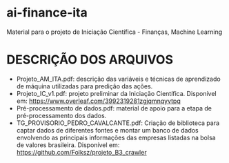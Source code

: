 # ai-finance-ita
Material para o projeto de Iniciação Científica - Finanças, Machine Learning

# DESCRIÇÃO DOS ARQUIVOS
- Projeto_AM_ITA.pdf: descrição das variáveis e técnicas de aprendizado de máquina utilizadas para predição das ações.
- Projeto_IC_v1.pdf: projeto preliminar da Iniciação Científica. Disponível em: https://www.overleaf.com/3992319281zgjqmnqyvtpq
- Pré-processamento de dados.pdf: material de apoio para a etapa de pré-processamento dos dados.
- TG_PROVISORIO_PEDRO_CAVALCANTE.pdf: Criação de biblioteca para captar dados de diferentes fontes e montar um banco de dados envolvendo as principais informações das empresas listadas na bolsa de valores brasileira. Disponível em: https://github.com/Folksz/projeto_B3_crawler

